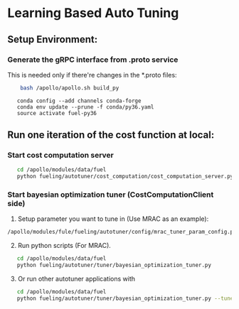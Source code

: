 # Learning Based Auto Tuning

## Setup Environment:
### Generate the gRPC interface from .proto service
This is needed only if there're changes in the \*.proto files:
```bash
    bash /apollo/apollo.sh build_py
```

```text
   conda config --add channels conda-forge
   conda env update --prune -f conda/py36.yaml
   source activate fuel-py36
```



## Run one iteration of the cost function at local:

### Start cost computation server
```bash
   cd /apollo/modules/data/fuel
   python fueling/autotuner/cost_computation/cost_computation_server.py
```

### Start bayesian optimization tuner (CostComputationClient side)

1. Setup parameter you want to tune in (Use MRAC as an example):
```bash
/apollo/modules/fule/fueling/autotuner/config/mrac_tuner_param_config.pb.txt
```

2. Run python scripts (For MRAC).
```bash
   cd /apollo/modules/data/fuel
   python fueling/autotuner/tuner/bayesian_optimization_tuner.py
```

3. Or run other autotuner applications with
```bash
   cd /apollo/modules/data/fuel
   python fueling/autotuner/tuner/bayesian_optimization_tuner.py --tuner_param_config_filename=<user defined tuner_param_config>
```
